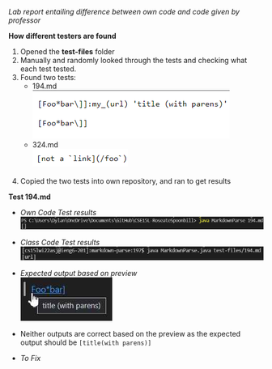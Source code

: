 *Lab report entailing difference between own code and code given by professor*<br>

**How different testers are found**
1. Opened the **test-files** folder
2. Manually and randomly looked through the tests and checking what each test tested.
3. Found  two tests:<br>
      * 194.md<br>![194.md](../Photos/LR5/194-raw.png) 
      * 324.md<br>![324.md](../Photos/LR5/342-raw.png)
      <br>
4. Copied the two tests into own repository, and ran to get results

**Test 194.md**<br>
* *Own Code Test results*<br>![Own194](../Photos/LR5/Own-Code-194.png)
* *Class Code Test results*<br>![MD194](../Photos/LR5/MD-194.png)
* *Expected output based on preview*<br>![Expected194](../Photos/LR5/194-Expected.png)

* Neither outputs are correct based on the preview as the expected output should be `[title(with parens)]`

* *To Fix*


